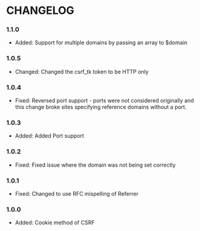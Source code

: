 # CHANGELOG

### 1.1.0

* Added:    Support for multiple domains by passing an array to $domain

### 1.0.5

* Changed:  Changed the csrf_tk token to be HTTP only

### 1.0.4

* Fixed:    Reversed port support - ports were not considered originally and this change broke sites specifying reference domains without a port.

### 1.0.3

* Added:    Added Port support 

### 1.0.2   

* Fixed:    Fixed issue where the domain was not being set correctly

### 1.0.1

* Fixed:    Changed to use RFC mispelling of Referrer

### 1.0.0

* Added:    Cookie method of CSRF

